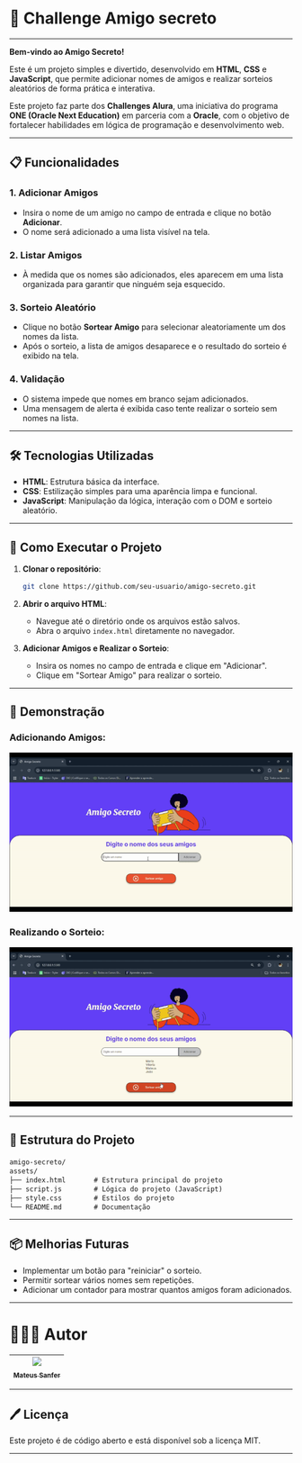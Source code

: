 # 🎯 Challenge Amigo secreto

---

**Bem-vindo ao Amigo Secreto!**  

Este é um projeto simples e divertido, desenvolvido em **HTML**, **CSS** e **JavaScript**, que permite adicionar nomes de amigos e realizar sorteios aleatórios de forma prática e interativa.  

Este projeto faz parte dos **Challenges Alura**, uma iniciativa do programa **ONE (Oracle Next Education)** em parceria com a **Oracle**, com o objetivo de fortalecer habilidades em lógica de programação e desenvolvimento web.

--- 

## 📋 Funcionalidades

### 1. **Adicionar Amigos**

- Insira o nome de um amigo no campo de entrada e clique no botão **Adicionar**.
- O nome será adicionado a uma lista visível na tela.

### 2. **Listar Amigos**

- À medida que os nomes são adicionados, eles aparecem em uma lista organizada para garantir que ninguém seja esquecido.

### 3. **Sorteio Aleatório**

- Clique no botão **Sortear Amigo** para selecionar aleatoriamente um dos nomes da lista.
- Após o sorteio, a lista de amigos desaparece e o resultado do sorteio é exibido na tela.

### 4. **Validação**

- O sistema impede que nomes em branco sejam adicionados.
- Uma mensagem de alerta é exibida caso tente realizar o sorteio sem nomes na lista.

---

## 🛠️ Tecnologias Utilizadas

- **HTML**: Estrutura básica da interface.
- **CSS**: Estilização simples para uma aparência limpa e funcional.
- **JavaScript**: Manipulação da lógica, interação com o DOM e sorteio aleatório.

---

## 🚀 Como Executar o Projeto

1. **Clonar o repositório**:

   ```bash
   git clone https://github.com/seu-usuario/amigo-secreto.git
   ```

2. **Abrir o arquivo HTML**:

   - Navegue até o diretório onde os arquivos estão salvos.
   - Abra o arquivo `index.html` diretamente no navegador.

3. **Adicionar Amigos e Realizar o Sorteio**:
   - Insira os nomes no campo de entrada e clique em "Adicionar".
   - Clique em "Sortear Amigo" para realizar o sorteio.

---

## 🎥 Demonstração

### Adicionando Amigos:
<img src="assets/adicionar-amigos.gif" alt="Adicionando amigos" width="600" />

### Realizando o Sorteio:
<img src="assets/sortear-amigo.gif" alt="Realizando o sorteio" width="600" />


---

## 📂 Estrutura do Projeto

```
amigo-secreto/
assets/
├── index.html       # Estrutura principal do projeto
├── script.js        # Lógica do projeto (JavaScript)
├── style.css        # Estilos do projeto
└── README.md        # Documentação
```

---

## 📦 Melhorias Futuras

- Implementar um botão para "reiniciar" o sorteio.
- Permitir sortear vários nomes sem repetições.
- Adicionar um contador para mostrar quantos amigos foram adicionados.

---

# 🧑🏾‍💻 Autor 
| [<img loading="lazy" src="https://avatars.githubusercontent.com/u/126841158?v=4" width=115><br><sub>Mateus Sanfer</sub>](https://github.com/MateusSanfer) | 
| :---: | 

---

## 🖊️ Licença

Este projeto é de código aberto e está disponível sob a licença MIT.

---

